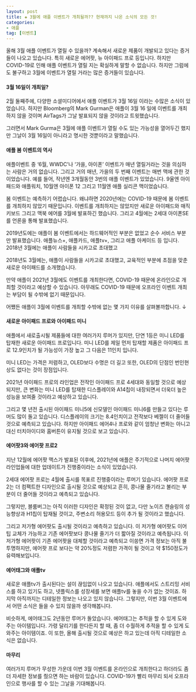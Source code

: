 ```yaml
---  
layout: post  
title: ✚ 3월에 애플 이벤트가 개최될까?? 현재까지 나온 소식의 모든 것!
categories:
- 애플
tag: [이벤트]
---  
```

<p class="drop-korean">
올해 3월 애플 이벤트가 열릴 수 있을까? 계속해서 새로운 제품이 개발되고 있다는 증거들이 나오고 있습니다. 특히 새로운 에어팟, 뉴 아이패드 프로 등입니다. 하지만 COVID-19로 인해 애플 이벤트가 열릴 지는 확실하게 말할 수 없습니다. 하지만 그럼에도 불구하고 3월에 이벤트가 열릴 거라는 많은 증거들이 있습니다.
</p>

#### 3월 16일이 개최일?
2월 둘째주에, 다양한 소셜미디어에서 애플 이벤트가 3월 16일 이라는 수많은 소식이 있었습니다. 하지만 Bloomberg의 Mark Gurman은 애플이 3월 16 일에 이벤트를 개최하지 않을 것이며 AirTags가 그날 발표되지 않을 것이라고 트윗했습니다.

그러면서 Mark Gurma은 3월에 애플 이벤트가 열릴 수도 있는 가능성을 열어두긴 했지만 그날이 3월 16일이 아니라고 명시한 것뿐이라고 말했습니다.

#### 애플 봄 이벤트의 역사
애플이벤트 중 ‘6월, WWDC’나 ‘가을, 아이폰’ 이벤트가 매년 열릴거라는 것을 의심하는 사람은 거의 없습니다. 그리고 거의 매년, 가을의 두 번째 이벤트는 매번 맥에 관한 것이었습니다. 예를 들어, 작년엔 3개월동안 3번의 애플 이벤트가 있었습니다. 9울엔 아이패드와 애플워치, 10월엔 아이폰 12 그리고 11월엔 애플 실리콘 맥이었습니다.

봄 이벤트는 예측하기 어렵습니다. 왜냐하면 2020년에는 COVID-19 때문에 봄 이벤트를 개최하지 않았기 때문입니다. 이벤트를 개최하지는 않았지만 새로운 아이패드와 매직키보드 그리고 맥북 에어를 3월에 발표하긴 했습니다. 그리고 4월에는 2세대 아이폰SE를 언론을 통해 발표했습니다.

2019년도에는 애플이 봄 이벤트에서는 하드웨어적인 부분은 없었고 순수 서비스 부분만 발표했습니다. 애플뉴스+, 애플카드, 애플tv+, 그리고 애플 아케이드 등 입니다. 2018년 3월에는 애플이 사람들을 시카고로 초대했고

2018년도 3월에는, 애플이 사람들을 시카고로 초대했고, 교육적인 부분에 초점을 맞춘 새로운 아이패드를 소개했습니다.

만약 애플이 2021년 3월에도 이벤트를 개최한다면, COVID-19 때문에 온라인으로 개최할 것이라고 예상할 수 있습니다. 아무래도 COVID-19 때문에 오프라인 이벤트 개최는 부담이 될 수밖에 없기 때문입니다. 

어쨌든 애플이 3월에 이벤트를 개최할 수밖에 없는 몇 가지 이유를 살펴볼까합니다. ↓

#### 새로운 아이패드 프로와 아이패드 미니
애플에서 새로출시될 제품들에 대한 여러가지 루머가 있지만, 단연 1등은 미니 LED를 탑재한 새로운 아이패드 프로입니다. 미니 LED를 제일 먼저 탑재할 제품은 아이패드 프로 12.9인치가 될 가능성이 가장 높고 그 다음은 11인치 입니다.

미니 LED는 가격은 저렴하고, OLED보다 수명은 더 길고 또한, OLED의 단점인 번인현상도 없다는 것이 장점입니다.

2021년 아이패드 프로의 라인업은 전작인 아이패드 프로 4세대와 동일할 것으로 예상되지만, 큰 변화는 미니 LED를 탑재한 디스플레이와 A14칩이 내장되면서 더욱더 높은 성능을 보여줄 것이라고 예상하고 있습니다.

그리고 몇 년전 출시된 아이패드 미니5에 신모델인 아이패드 미니6를 만들고 있다는 루머도 많이 돌고 있습니다. 디스플레이의 크기는 8.4인치이고 전작보다 베젤이 더 줄어들 것으로 예측되고 있습니다. 하지만 아이패드 에어4나 프로와 같이 엄청난 변화는 아니고 대신 터치아이디와 홈버튼이 유지될 것으로 보고 있습니다.

#### 에어팟3와 에어팟 프로2
지난 12월에 에어팟 맥스가 발표된 이후에, 2021년에 애플은 주기적으로 나머지 에어팟 라인업들에 대한 업데이트가 진행중이라는 소식이 있었습니다. 

2세대 에어팟 프로는 4월에 출시를 목표르 진행중이라는 루머기 있습니다. 에어팟 프로2는 더 컴팩트한 디자인으로 출시될 것으로 예상되고 흔히, 콩나물 줄기라고 불리는 부분이 더 줄어들 것이라고 예측되고 있습니다.

그렇지만, 블룸버그는 아직 이러한 디자인은 확정된 것이 없고, 다만 노이즈 캔슬링의 성능향상과 H1칩이 탑재될 것이고, 주변소리 허용모드 등이 추가 될 것이라고 했습니다.

그리고 저가형 에어팟도 출시될 것이라고 예측하고 있습니다. 이 저가형 에어팟도 이어팁 교체가 가능하고 기존 에어팟보다 콩나물 줄기가 더 짧아질 것이라고 예측됩니다. 이 저가형 에어팟이 기존 에어팟을 대체할 것이라고 예측되고 이씅면 가격 정보는 아직 불투명하지만, 에어팟 프로 보다는 약 20%정도 저렴한 가격이 될 것이고 약 $150정도가 유력해보입니다.

#### 에어태그와 애플tv
새로운 애플tv가 출시된다는 설이 끊임없이 나오고 있습니다. 애플에서도 스트리밍 서비스를 하고 있기도 하고, 넷플릭스를 성장세를 보면 애플tv를 놓을 수가 없는 것이죠. 하지막 아직까지는 디테일한 정보는 나오고 있지 않습니다. 그렇지만, 이번 3월 이벤트에서 어떤 소식은 들을 수 있지 않을까 생각해봅니다.

비슷하게, 에어태그도 2년동안 루머가 돌았습니다. 에어태그는 추적을 할 수 있게 도와주는 아이템입니다. 가령 달리기를 한다든지 할 때, 좀 더 수월하게 추적을 할 수 있게 도와주는 아이템이죠. 이 또한, 올해 출시될 것으로 예상은 하고 있는데 아직 디테일한 소식은 없습니다. 

#### 마무리
여러가지 루머가 무성한 가운데 이번 3월 이벤트를 온라인으로 개최한다고 하더라도 좀 더 자세한 정보를 줬으면 하는 바람이 있습니다. COVID-19가 빨리 마무리 되서 오프라인으로 행사를 할 수 있는 그날을 기대해봅니다.






